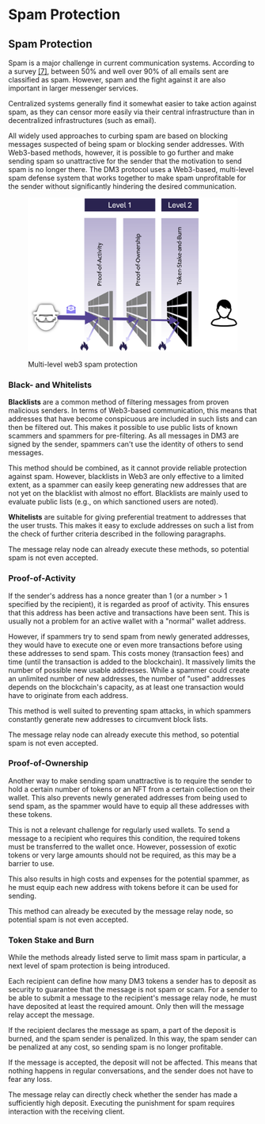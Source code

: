 # Spam Protection

## Spam Protection

Spam is a major challenge in current communication systems. According to a survey [\[7\]](https://www.scmagazine.com/news/90-per-cent-of-email-is-spam-claims-new-survey), between 50% and well over 90% of all emails sent are classified as spam. However, spam and the fight against it are also important in larger messenger services.

Centralized systems generally find it somewhat easier to take action against spam, as they can censor more easily via their central infrastructure than in decentralized infrastructures (such as email).&#x20;

All widely used approaches to curbing spam are based on blocking messages suspected of being spam or blocking sender addresses. With Web3-based methods, however, it is possible to go further and make sending spam so unattractive for the sender that the motivation to send spam is no longer there. The DM3 protocol uses a Web3-based, multi-level spam defense system that works together to make spam unprofitable for the sender without significantly hindering the desired communication.



<figure><picture><source srcset="../../.gitbook/assets/spam_dark.png" media="(prefers-color-scheme: dark)"><img src="../../.gitbook/assets/spam_light.png" alt=""></picture><figcaption><p>Multi-level web3 spam protection</p></figcaption></figure>

### **Black- and Whitelists**

**Blacklists** are a common method of filtering messages from proven malicious senders. In terms of Web3-based communication, this means that addresses that have become conspicuous are included in such lists and can then be filtered out. This makes it possible to use public lists of known scammers and spammers for pre-filtering. As all messages in DM3 are signed by the sender, spammers can't use the identity of others to send messages.&#x20;

This method should be combined, as it cannot provide reliable protection against spam. However, blacklists in Web3 are only effective to a limited extent, as a spammer can easily keep generating new addresses that are not yet on the blacklist with almost no effort. Blacklists are mainly used to evaluate public lists (e.g., on which sanctioned users are noted).

**Whitelists** are suitable for giving preferential treatment to addresses that the user trusts. This makes it easy to exclude addresses on such a list from the check of further criteria described in the following paragraphs.

The message relay node can already execute these methods, so potential spam is not even accepted.

### **Proof-of-Activity**

If the sender's address has a nonce greater than 1 (or a number > 1 specified by the recipient), it is regarded as proof of activity. This ensures that this address has been active and transactions have been sent. This is usually not a problem for an active wallet with a "normal" wallet address.

However, if spammers try to send spam from newly generated addresses, they would have to execute one or even more transactions before using these addresses to send spam. This costs money (transaction fees) and time (until the transaction is added to the blockchain). It massively limits the number of possible new usable addresses. While a spammer could create an unlimited number of new addresses, the number of "used" addresses depends on the blockchain's capacity, as at least one transaction would have to originate from each address.

This method is well suited to preventing spam attacks, in which spammers constantly generate new addresses to circumvent block lists.&#x20;

The message relay node can already execute this method, so potential spam is not even accepted.

### **Proof-of-Ownership**

Another way to make sending spam unattractive is to require the sender to hold a certain number of tokens or an NFT from a certain collection on their wallet. This also prevents newly generated addresses from being used to send spam, as the spammer would have to equip all these addresses with these tokens.

This is not a relevant challenge for regularly used wallets. To send a message to a recipient who requires this condition, the required tokens must be transferred to the wallet once. However, possession of exotic tokens or very large amounts should not be required, as this may be a barrier to use.

This also results in high costs and expenses for the potential spammer, as he must equip each new address with tokens before it can be used for sending.&#x20;

This method can already be executed by the message relay node, so potential spam is not even accepted.

### **Token Stake and Burn**

While the methods already listed serve to limit mass spam in particular, a next level of spam protection is being introduced.

Each recipient can define how many DM3 tokens a sender has to deposit as security to guarantee that the message is not spam or scam. For a sender to be able to submit a message to the recipient's message relay node, he must have deposited at least the required amount. Only then will the message relay accept the message.&#x20;

If the recipient declares the message as spam, a part of the deposit is burned, and the spam sender is penalized. In this way, the spam sender can be penalized at any cost, so sending spam is no longer profitable.&#x20;

If the message is accepted, the deposit will not be affected. This means that nothing happens in regular conversations, and the sender does not have to fear any loss.&#x20;

The message relay can directly check whether the sender has made a sufficiently high deposit. Executing the punishment for spam requires interaction with the receiving client.
